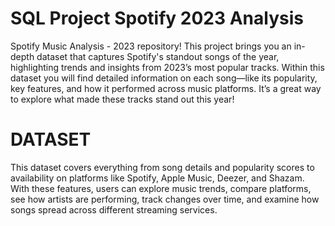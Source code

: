 # SQL Project Spotify 2023 Analysis

 Spotify Music Analysis - 2023 repository! This project brings you an in-depth dataset that captures Spotify's standout songs of the year, highlighting trends and insights from 2023’s most popular tracks.
 Within this dataset you will find detailed information on each song—like its popularity, key features, and how it performed across music platforms. It’s a great way to explore what made these tracks stand out this year!

# DATASET 
This dataset covers everything from song details and popularity scores to availability on platforms like Spotify, Apple Music, Deezer, and Shazam.
With these features, users can explore music trends, compare platforms, see how artists are performing, track changes over time, and examine how songs spread across different streaming services.

